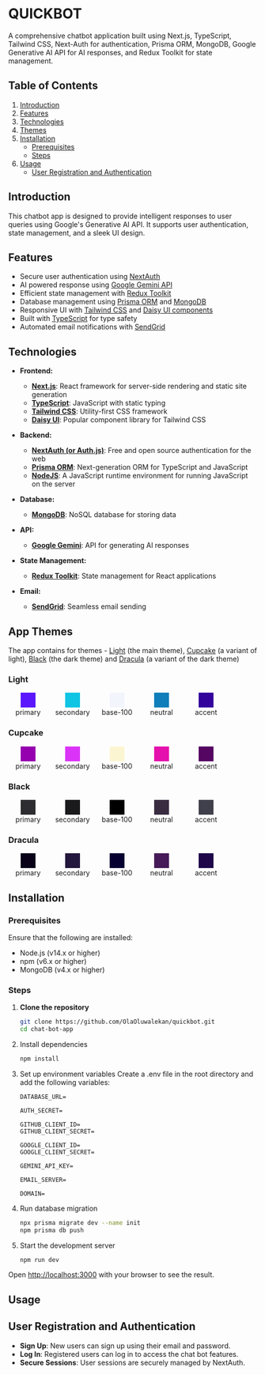 # QUICKBOT

A comprehensive chatbot application built using Next.js, TypeScript, Tailwind CSS, Next-Auth for authentication, Prisma ORM, MongoDB, Google Generative AI API for AI responses, and Redux Toolkit for state management.

## Table of Contents

1. [Introduction](#introduction)
1. [Features](#features)
1. [Technologies](#technologies)
1. [Themes](#app-themes)
1. [Installation](#installation)
   - [Prerequisites](#prerequisites)
   - [Steps](#steps)
1. [Usage](#usage)
   - [User Registration and Authentication](#user-registration-and-authentication)

## Introduction

This chatbot app is designed to provide intelligent responses to user queries using Google's Generative AI API. It supports user authentication, state management, and a sleek UI design.

## Features

- Secure user authentication using [NextAuth](https://authjs.dev/)
- AI powered response using [Google Gemini API](https://ai.google.dev/gemini-api/docs)
- Efficient state management with [Redux Toolkit](https://redux-toolkit.js.org/introduction/getting-started)
- Database management using [Prisma ORM](https://www.prisma.io/) and [MongoDB](https://www.mongodb.com/)
- Responsive UI with [Tailwind CSS](https://tailwindcss.com/) and [Daisy UI components](https://daisyui.com/)
- Built with [TypeScript](https://typescriptlang.org/) for type safety
- Automated email notifications with [SendGrid](https://sendgrid.com/)

## Technologies

- **Frontend:**

  - [**Next.js**](https://nextjs.org/): React framework for server-side rendering and static site generation
  - [**TypeScript**](https://typescriptlang.org/): JavaScript with static typing
  - [**Tailwind CSS**](https://tailwindcss.com/): Utility-first CSS framework
  - [**Daisy UI**](https://daisyui.com/): Popular component library for Tailwind CSS

- **Backend:**

  - [**NextAuth (or Auth.js)**](https://authjs.dev/): Free and open source authentication for the web
  - [**Prisma ORM**](https://www.prisma.io/): Next-generation ORM for TypeScript and JavaScript
  - [**NodeJS**](https://nodejs.org): A JavaScript runtime environment for running JavaScript on the server

- **Database:**

  - [**MongoDB**](https://www.mongodb.com/): NoSQL database for storing data

- **API:**

  - [**Google Gemini**](https://ai.google.dev/gemini-api/docs): API for generating AI responses

- **State Management:**

  - [**Redux Toolkit**](https://redux-toolkit.js.org/introduction/getting-started): State management for React applications

- **Email:**
  - [**SendGrid**](https://sendgrid.com/): Seamless email sending

## App Themes

The app contains for themes - [Light](#light) (the main theme), [Cupcake](#cupcake) (a variant of light), [Black](#black) (the dark theme) and [Dracula](#dracula) (a variant of the dark theme)

### Light

<div style="display: flex; gap: 10px">
    <div class="theme-color" style="display: flex; flex-direction: column; justify-content: center; align-items: center; width: 80px" >
        <article style="width: 30px; aspect-ratio: 1; background-color: #5b16fc; border: 1px solid white; cursor: pointer"></article>
        <span>primary</span>
    </div>
    <div class="theme-color" style="display: flex; flex-direction: column; justify-content: center; align-items: center; width: 80px" >
        <article style="width: 30px; aspect-ratio: 1; background-color: #10c4e3; border: 1px solid white; cursor: pointer"></article>
        <span>secondary</span>
    </div>
    <div class="theme-color" style="display: flex; flex-direction: column; justify-content: center; align-items: center; width: 80px" >
        <article style="width: 30px; aspect-ratio: 1; background-color: #f3f5fd; border: 1px solid white; cursor: pointer"></article>
        <span>base-100</span>
    </div>
    <div class="theme-color" style="display: flex; flex-direction: column; justify-content: center; align-items: center; width: 80px" >
        <article style="width: 30px; aspect-ratio: 1; background-color: #0f7eba; border: 1px solid white; cursor: pointer"></article>
        <span>neutral</span>
    </div>
    <div class="theme-color" style="display: flex; flex-direction: column; justify-content: center; align-items: center; width: 80px" >
        <article style="width: 30px; aspect-ratio: 1; background-color: #32049c; border: 1px solid white; cursor: pointer"></article>
        <span>accent</span>
    </div>
</div>

### Cupcake

<div style="display: flex; gap: 10px">
    <div class="theme-color" style="display: flex; flex-direction: column; justify-content: center; align-items: center; width: 80px" >
        <article style="width: 30px; aspect-ratio: 1; background-color: #9500af; border: 1px solid white; cursor: pointer"></article>
        <span>primary</span>
    </div>
    <div class="theme-color" style="display: flex; flex-direction: column; justify-content: center; align-items: center; width: 80px" >
        <article style="width: 30px; aspect-ratio: 1; background-color: #db34f8; border: 1px solid white; cursor: pointer"></article>
        <span>secondary</span>
    </div>
    <div class="theme-color" style="display: flex; flex-direction: column; justify-content: center; align-items: center; width: 80px" >
        <article style="width: 30px; aspect-ratio: 1; background-color: #fcf5d2; border: 1px solid white; cursor: pointer"></article>
        <span>base-100</span>
    </div>
    <div class="theme-color" style="display: flex; flex-direction: column; justify-content: center; align-items: center; width: 80px" >
        <article style="width: 30px; aspect-ratio: 1; background-color: #e511ad; border: 1px solid white; cursor: pointer"></article>
        <span>neutral</span>
    </div>
    <div class="theme-color" style="display: flex; flex-direction: column; justify-content: center; align-items: center; width: 80px" >
        <article style="width: 30px; aspect-ratio: 1; background-color: #550663; border: 1px solid white; cursor: pointer"></article>
        <span>accent</span>
    </div>
</div>

### Black

<div style="display: flex; gap: 10px">
    <div class="theme-color" style="display: flex; flex-direction: column; justify-content: center; align-items: center; width: 80px" >
        <article style="width: 30px; aspect-ratio: 1; background-color: #2d2d31; border: 1px solid white; cursor: pointer"></article>
        <span>primary</span>
    </div>
    <div class="theme-color" style="display: flex; flex-direction: column; justify-content: center; align-items: center; width: 80px" >
        <article style="width: 30px; aspect-ratio: 1; background-color: #1a1a1d; border: 1px solid white; cursor: pointer"></article>
        <span>secondary</span>
    </div>
    <div class="theme-color" style="display: flex; flex-direction: column; justify-content: center; align-items: center; width: 80px" >
        <article style="width: 30px; aspect-ratio: 1; background-color: #000000; border: 1px solid white; cursor: pointer"></article>
        <span>base-100</span>
    </div>
    <div class="theme-color" style="display: flex; flex-direction: column; justify-content: center; align-items: center; width: 80px" >
        <article style="width: 30px; aspect-ratio: 1; background-color: #392c40; border: 1px solid white; cursor: pointer"></article>
        <span>neutral</span>
    </div>
    <div class="theme-color" style="display: flex; flex-direction: column; justify-content: center; align-items: center; width: 80px" >
        <article style="width: 30px; aspect-ratio: 1; background-color: #40404c; border: 1px solid white; cursor: pointer"></article>
        <span>accent</span>
    </div>
</div>

### Dracula

<div style="display: flex; gap: 10px">
    <div class="theme-color" style="display: flex; flex-direction: column; justify-content: center; align-items: center; width: 80px" >
        <article style="width: 30px; aspect-ratio: 1; background-color: #090118; border: 1px solid white; cursor: pointer"></article>
        <span>primary</span>
    </div>
    <div class="theme-color" style="display: flex; flex-direction: column; justify-content: center; align-items: center; width: 80px" >
        <article style="width: 30px; aspect-ratio: 1; background-color: #23163d; border: 1px solid white; cursor: pointer"></article>
        <span>secondary</span>
    </div>
    <div class="theme-color" style="display: flex; flex-direction: column; justify-content: center; align-items: center; width: 80px" >
        <article style="width: 30px; aspect-ratio: 1; background-color: #060031; border: 1px solid white; cursor: pointer"></article>
        <span>base-100</span>
    </div>
    <div class="theme-color" style="display: flex; flex-direction: column; justify-content: center; align-items: center; width: 80px" >
        <article style="width: 30px; aspect-ratio: 1; background-color: #461a58; border: 1px solid white; cursor: pointer"></article>
        <span>neutral</span>
    </div>
    <div class="theme-color" style="display: flex; flex-direction: column; justify-content: center; align-items: center; width: 80px" >
        <article style="width: 30px; aspect-ratio: 1; background-color: #1e0649; border: 1px solid white; cursor: pointer"></article>
        <span>accent</span>
    </div>
</div>

## Installation

### Prerequisites

Ensure that the following are installed:

- Node.js (v14.x or higher)
- npm (v6.x or higher)
- MongoDB (v4.x or higher)

### Steps

1. **Clone the repository**

   ```bash
   git clone https://github.com/OlaOluwalekan/quickbot.git
   cd chat-bot-app
   ```

1. Install dependencies
   ```bash
   npm install
   ```
1. Set up environment variables
   Create a .env file in the root directory and add the following variables:

   ```env
   DATABASE_URL=

   AUTH_SECRET=

   GITHUB_CLIENT_ID=
   GITHUB_CLIENT_SECRET=

   GOOGLE_CLIENT_ID=
   GOOGLE_CLIENT_SECRET=

   GEMINI_API_KEY=

   EMAIL_SERVER=

   DOMAIN=
   ```

1. Run database migration
   ```bash
   npx prisma migrate dev --name init
   npm prisma db push
   ```
1. Start the development server
   ```bash
   npm run dev
   ```

Open [http://localhost:3000]([http://localhost:3000) with your browser to see the result.

## Usage

## User Registration and Authentication

- **Sign Up**: New users can sign up using their email and password.
- **Log In**: Registered users can log in to access the chat bot features.
- **Secure Sessions**: User sessions are securely managed by NextAuth.
